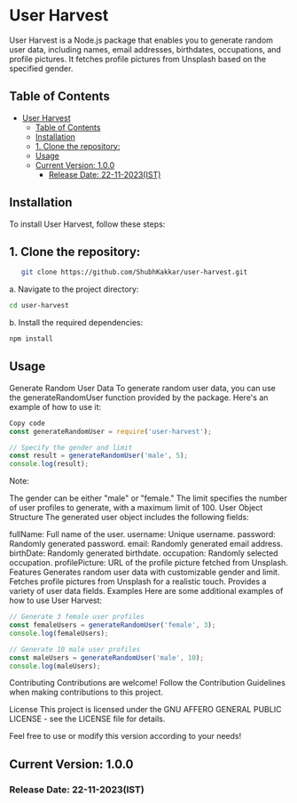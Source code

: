 # User Harvest

User Harvest is a Node.js package that enables you to generate random user data, including names, email addresses, birthdates, occupations, and profile pictures. It fetches profile pictures from Unsplash based on the specified gender.

## Table of Contents

- [User Harvest](#user-harvest)
  - [Table of Contents](#table-of-contents)
  - [Installation](#installation)
  - [1. Clone the repository:](#1-clone-the-repository)
  - [Usage](#usage)
  - [Current Version: 1.0.0](#current-version-100)
    - [Release Date: 22-11-2023(IST)](#release-date-22-11-2023ist)

## Installation

To install User Harvest, follow these steps:

## 1. Clone the repository:

```bash
   git clone https://github.com/ShubhKakkar/user-harvest.git
```
a. Navigate to the project directory:

```bash
cd user-harvest
```

b. Install the required dependencies:

```bash
npm install
```

## Usage
Generate Random User Data
To generate random user data, you can use the generateRandomUser function provided by the package. Here's an example of how to use it:

```javascript
Copy code
const generateRandomUser = require('user-harvest');

// Specify the gender and limit
const result = generateRandomUser('male', 5);
console.log(result);
```

Note:

The gender can be either "male" or "female."
The limit specifies the number of user profiles to generate, with a maximum limit of 100.
User Object Structure
The generated user object includes the following fields:

fullName: Full name of the user.
username: Unique username.
password: Randomly generated password.
email: Randomly generated email address.
birthDate: Randomly generated birthdate.
occupation: Randomly selected occupation.
profilePicture: URL of the profile picture fetched from Unsplash.
Features
Generates random user data with customizable gender and limit.
Fetches profile pictures from Unsplash for a realistic touch.
Provides a variety of user data fields.
Examples
Here are some additional examples of how to use User Harvest:

```javascript
// Generate 3 female user profiles
const femaleUsers = generateRandomUser('female', 3);
console.log(femaleUsers);
```

```javascript
// Generate 10 male user profiles
const maleUsers = generateRandomUser('male', 10);
console.log(maleUsers);
```

Contributing
Contributions are welcome! Follow the Contribution Guidelines when making contributions to this project.

License
This project is licensed under the GNU AFFERO GENERAL PUBLIC LICENSE - see the LICENSE file for details.


Feel free to use or modify this version according to your needs!

## Current Version: 1.0.0
### Release Date: 22-11-2023(IST)